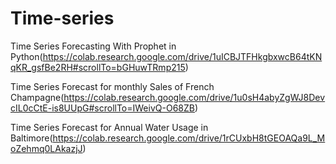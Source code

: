 # Time-series
Time Series Forecasting With Prophet in Python(https://colab.research.google.com/drive/1uICBJTFHkgbxwcB64tKNqKR_gsfBe2RH#scrollTo=bGHuwTRmp215)

Time Series Forecast for monthly Sales of French Champagne(https://colab.research.google.com/drive/1u0sH4abyZgWJ8DevcIL0cCtE-is8UUpG#scrollTo=IWeivQ-O68ZB)

Time Series Forecast for Annual Water Usage in Baltimore(https://colab.research.google.com/drive/1rCUxbH8tGEOAQa9L_MoZehmq0LAkazjJ)
